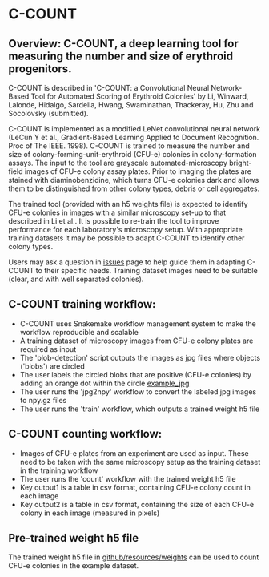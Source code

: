 # C-COUNT

## Overview: C-COUNT, a deep learning tool for measuring the number and size of erythroid progenitors. 

C-COUNT is described in 'C-COUNT: a Convolutional Neural Network-Based Tool for Automated Scoring of Erythroid Colonies' by Li, Winward, Lalonde, Hidalgo, Sardella, Hwang, Swaminathan, Thackeray, Hu, Zhu and Socolovsky (submitted). 

C-COUNT is implemented as a modified LeNet convolutional neural network (LeCun Y et al., Gradient-Based Learning Applied to Document Recognition. Proc of The IEEE. 1998). C-COUNT is trained to measure the number and size of colony-forming-unit-erythroid (CFU-e) colonies in colony-formation assays. The input to the tool are grayscale automated-microscopy bright-field images of CFU-e colony assay plates. Prior to imaging the plates are stained with diaminobenzidine, which turns CFU-e colonies dark and allows them to be distinguished from other colony types, debris or cell aggregates. 

The trained tool (provided with an h5 weights file) is expected to identify CFU-e colonies in images with a similar microscopy set-up to that described in Li et al.. It is possible to re-train the tool to improve performance for each laboratory's microscopy setup. With appropriate training datasets it may be possible to adapt C-COUNT to identify other colony types.  

Users may ask a question in [issues](https://github.com/radio1988/c-count/issues) page to help guide them in adapting C-COUNT to their specific needs. Training dataset images need to be suitable (clear, and with well separated colonies).

## C-COUNT training workflow:

- C-COUNT uses Snakemake workflow management system to make the workflow reproducible and scalable
- A training dataset of microscopy images from CFU-e colony plates are required as input
- The 'blob-detection' script outputs the images as jpg files where objects ('blobs') are circled
- The user labels the circled blobs that are positive (CFU-e colonies) by adding an orange dot within the circle [example_jpg]()
- The user runs the 'jpg2npy' workflow to convert the labeled jpg images to npy.gz files
- The user runs the 'train' workflow, which outputs a trained weight h5 file

## C-COUNT counting workflow:

- Images of CFU-e plates from an experiment are used as input. These need to be taken with the same microscopy setup as the training dataset in the training workflow
- The user runs the 'count' workflow with the trained weight h5 file 
- Key output1 is a table in csv format, containing CFU-e colony count in each image
- Key output2 is a table in csv format, containing the size of each CFU-e colony in each image (measured in pixels)

## Pre-trained weight h5 file
The trained weight h5 file in [github/resources/weights](resources/weights) can be used to count CFU-e colonies in the example dataset. 
